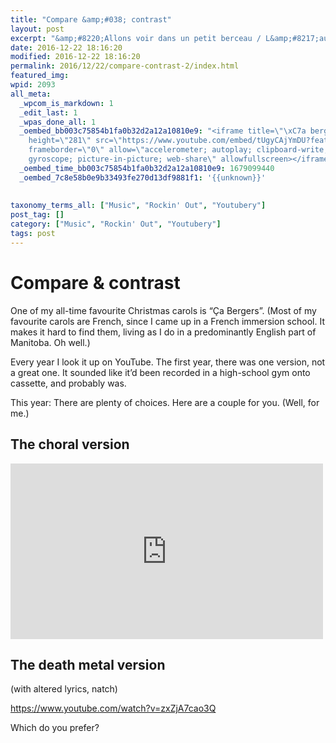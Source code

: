 ```yaml
---
title: "Compare &amp;#038; contrast"
layout: post
excerpt: "&amp;#8220;Allons voir dans un petit berceau / L&amp;#8217;auteur de la nature&amp;#8221;"
date: 2016-12-22 18:16:20
modified: 2016-12-22 18:16:20
permalink: 2016/12/22/compare-contrast-2/index.html
featured_img: 
wpid: 2093
all_meta: 
  _wpcom_is_markdown: 1
  _edit_last: 1
  _wpas_done_all: 1
  _oembed_bb003c75854b1fa0b32d2a12a10810e9: "<iframe title=\"\xC7a bergers\" width=\"500\"
    height=\"281\" src=\"https://www.youtube.com/embed/tUgyCAjYmDU?feature=oembed\"
    frameborder=\"0\" allow=\"accelerometer; autoplay; clipboard-write; encrypted-media;
    gyroscope; picture-in-picture; web-share\" allowfullscreen></iframe>"
  _oembed_time_bb003c75854b1fa0b32d2a12a10810e9: 1679099440
  _oembed_7c8e58b0e9b33493fe270d13df9881f1: '{{unknown}}'
  
  
taxonomy_terms_all: ["Music", "Rockin' Out", "Youtubery"]
post_tag: []
category: ["Music", "Rockin' Out", "Youtubery"]
tags: post
---
```


# Compare &#038; contrast

One of my all-time favourite Christmas carols is “Ça Bergers”. (Most of my favourite carols are French, since I came up in a French immersion school. It makes it hard to find them, living as I do in a predominantly English part of Manitoba. Oh well.)

Every year I look it up on YouTube. The first year, there was one version, not a great one. It sounded like it’d been recorded in a high-school gym onto cassette, and probably was.

This year: There are plenty of choices. Here are a couple for you. (Well, for me.)

The choral version
------------------

<iframe allow="accelerometer; autoplay; clipboard-write; encrypted-media; gyroscope; picture-in-picture; web-share" allowfullscreen="" frameborder="0" height="281" loading="lazy" src="https://www.youtube.com/embed/tUgyCAjYmDU?feature=oembed" title="Ça bergers" width="500"></iframe>

The death metal version
-----------------------

(with altered lyrics, natch)

https://www.youtube.com/watch?v=zxZjA7cao3Q

Which do you prefer?
